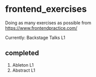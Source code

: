 # frontend_exercises
Doing as many exercises as possible from https://www.frontendpractice.com/

Currently:  Backstage Talks L1

## completed
1. Ableton L1
2. Abstract L1
